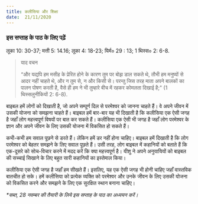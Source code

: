 ```yaml
---
title: कलीसिया और शिक्षा
date:  21/11/2020
---
```


### इस सप्ताह के पाठ के लिए पढ़ें
लूका 10: 30-37; मत्ती 5: 14.16; लूका 4: 18-23; यिर्म० 29 : 13; 1 थिस्स० 2: 6-8.

> <p>याद वचन</p>
>  “और यद्यपि हम मसीह के प्रेरित होने के कारण तुम पर बोझ डाल सकते थे, तौभी हम मनुष्यों से आदर नहीं चाहते थे, और न तुम से, न और किसी से। परन्तु जिस तरह माता अपने बालकों का पालन पोषण करती है, वैसे ही हम ने भी तुम्हारे बीच में रहकर कोमलता दिखाई है;" (1 थिस्सलुनीकियों 2: 6-8).

बाइबल हमें लोगों को दिखाती है, जो अपने सम्पूर्ण दिल से परमेश्वर को जानना चाहते हैं। वे अपने जीवन में उसकी योजना को समझना चाहते हैं। बाइबल हमें बार-बार यह भी दिखाती है कि कलीसिया एक ऐसी जगह है जहाँ लोग महत्त्वपूर्ण विषयों पर बात कर सकते हैं। कलीसिया एक ऐसी भी जगह है जहाँ लोग परमेश्वर के ज्ञान और अपने जीवन के लिए उसकी योजना में विकसित हो सकते हैं।

कभी-कभी हम सवाल पूछने से डरते हैं। लेकिन हमें डर नहीं होना चाहिए। बाइबल हमें दिखाती है कि लोग परमेश्वर को बेहतर समझने के लिए सवाल पूछते हैं। उसी तरह, लोग बाइबल में कहानियों को बताते हैं कि एक-दूसरे को सोच-विचार करने में मदद करें कि क्या महत्त्वपूर्ण है। यीशु ने अपने अनुयायियों को बाइबल की सच्चाई सिखाने के लिए बहुत सारी कहानियों का इस्तेमाल किया।

कलीसिया एक ऐसी जगह है जहाँ हम सीखते हैं। इसलिए, यह एक ऐसी जगह भी होनी चाहिए जहाँ वास्तविक बातचीत हो सके। हमें कलीसिया को प्रत्येक व्यक्ति को परमेश्वर और उनके जीवन के लिए उसकी योजना को विकसित करने और समझने के लिए एक सुरक्षित स्थान बनाना चाहिए।

_*सब्त, 28 नवम्बर की तैयारी के लिये इस सप्ताह के पाठ का अध्ययन करें।_